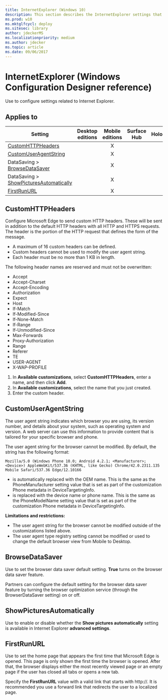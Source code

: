 ```yaml
---
title: InternetExplorer (Windows 10)
description: This section describes the InternetExplorer settings that you can configure in provisioning packages for Windows 10 using Windows Configuration Designer.
ms.prod: w10
ms.mktglfcycl: deploy
ms.sitesec: library
author: jdeckerMS
ms.localizationpriority: medium
ms.author: jdecker
ms.topic: article
ms.date: 09/06/2017
---
```


# InternetExplorer (Windows Configuration Designer reference)

Use to configure settings related to Internet Explorer.

## Applies to

| Setting   | Desktop editions | Mobile editions | Surface Hub | HoloLens | IoT Core |
| --- | :---: | :---: | :---: | :---: | :---: |
| [CustomHTTPHeaders](#customhttpheaders) |   | X |  |  |  |
| [CustomUserAgentString](#customuseragentstring) |   | X |  |  |  |
| DataSaving > [BrowseDataSaver](#browsedatasaver) |   | X |  |  |  |
| DataSaving > [ShowPicturesAutomatically](#showpicturesautomatically) |   | X |  |  |  |
| [FirstRunURL](#firstrunurl) |   | X |  |  |  |

## CustomHTTPHeaders

Configure Microsoft Edge to send custom HTTP headers. These will be sent in addition to the default HTTP headers with all HTTP and HTTPS requests. The header is the portion of the HTTP request that defines the form of the message.

- A maximum of 16 custom headers can be defined.
- Custom headers cannot be used to modify the user agent string.
- Each header must be no more than 1 KB in length.

The following header names are reserved and must not be overwritten:

- Accept
- Accept-Charset
- Accept-Encoding
- Authorization
- Expect
- Host
- If-Match
- If-Modified-Since
- If-None-Match
- If-Range
- If-Unmodified-Since
- Max-Forwards
- Proxy-Authorization
- Range
- Referer
- TE
- USER-AGENT
- X-WAP-PROFILE

1. In **Available customizations**, select **CustomHTTPHeaders**, enter a name, and then click **Add**. 
2. In **Available customizations**, select the name that you just created. 
3. Enter the custom header.

## CustomUserAgentString

The user agent string indicates which browser you are using, its version number, and details about your system, such as operating system and version. A web server can use this information to provide content that is tailored for your specific browser and phone.

The user agent string for the browser cannot be modified. By default, the string has the following format: 

`Mozilla/5.0 (Windows Phone 10.0; Android 4.2.1; <Manufacturer>; <Device>) AppleWebKit/537.36 (KHTML, like Gecko) Chrome/42.0.2311.135 Mobile Safari/537.36 Edge/12.10166` 

- <Manufacturer> is automatically replaced with the OEM name. This is the same as the PhoneManufacturer setting value that is set as part of the customization Phone metadata in DeviceTargetingInfo.
- <Device> is replaced with the device name or phone name. This is the same as the PhoneModelName setting value that is set as part of the customization Phone metadata in DeviceTargetingInfo.


**Limitations and restrictions:**

- The user agent string for the browser cannot be modified outside of the customizations listed above.
- The user agent type registry setting cannot be modified or used to change the default browser view from Mobile to Desktop.



## BrowseDataSaver

Use to set the browser data saver default setting. **True** turns on the browser data saver feature.

Partners can configure the default setting for the browser data saver feature by turning the browser optimization service (through the BrowserDataSaver setting) on or off.


## ShowPicturesAutomatically

Use to enable or disable whether the **Show pictures automatically** setting is available in Internet Explorer **advanced settings**.


## FirstRunURL

Use to set the home page that appears the first time that Microsoft Edge is opened. This page is only shown the first time the browser is opened. After that, the browser displays either the most recently viewed page or an empty page if the user has closed all tabs or opens a new tab.

Specify the **FirstRunURL** value with a valid link that starts with http://. It is recommended you use a forward link that redirects the user to a localized page.
